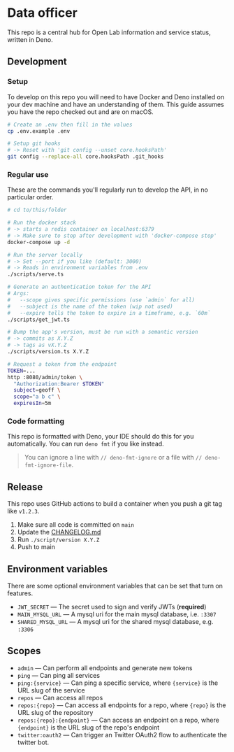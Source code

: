 # Data officer

This repo is a central hub for Open Lab information and service status, written
in Deno.

## Development

### Setup

To develop on this repo you will need to have Docker and Deno installed on your
dev machine and have an understanding of them. This guide assumes you have the
repo checked out and are on macOS.

```sh
# Create an .env then fill in the values
cp .env.example .env

# Setup git hooks
# -> Reset with 'git config --unset core.hooksPath'
git config --replace-all core.hooksPath .git_hooks
```

### Regular use

These are the commands you'll regularly run to develop the API, in no particular
order.

```sh
# cd to/this/folder

# Run the docker stack
# -> starts a redis container on localhost:6379
# -> Make sure to stop after development with 'docker-compose stop'
docker-compose up -d

# Run the server locally
# -> Set --port if you like (default: 3000)
# -> Reads in environment variables from .env
./scripts/serve.ts

# Generate an authentication token for the API
# Args:
#   --scope gives specific permissions (use `admin` for all)
#   --subject is the name of the token (wip not used)
#   --expire tells the token to expire in a timeframe, e.g. `60m`
./scripts/get_jwt.ts

# Bump the app's version, must be run with a semantic version
# -> commits as X.Y.Z
# -> tags as vX.Y.Z
./scripts/version.ts X.Y.Z

# Request a token from the endpoint
TOKEN=...
http :8080/admin/token \
  "Authorization:Bearer $TOKEN"
  subject=geoff \
  scope="a b c" \
  expiresIn=5m
```

### Code formatting

This repo is formatted with Deno, your IDE should do this for you automatically.
You can run `deno fmt` if you like instead.

> You can ignore a line with `// deno-fmt-ignore` or a file with
> `// deno-fmt-ignore-file`.

## Release

This repo uses GitHub actions to build a container when you push a git tag like
`v1.2.3`.

1. Make sure all code is committed on `main`
2. Update the [CHANGELOG.md](/CHANGELOG.md)
3. Run `./script/version X.Y.Z`
4. Push to main

## Environment variables

There are some optional environment variables that can be set that turn on
features.

- `JWT_SECRET` — The secret used to sign and verify JWTs (**required**)
- `MAIN_MYSQL_URL` — A mysql uri for the main mysql database, i.e. `:3307`
- `SHARED_MYSQL_URL` — A mysql uri for the shared mysql database, e.g. `:3306`

## Scopes

- `admin` — Can perform all endpoints and generate new tokens
- `ping` — Can ping all services
- `ping:{service}` — Can ping a specific service, where `{service}` is the URL
  slug of the service
- `repos` — Can access all repos
- `repos:{repo}` — Can access all endpoints for a repo, where `{repo}` is the
  URL slug of the repository
- `repos:{repo}:{endpoint}` — Can access an endpoint on a repo, where
  `{endpoint}` is the URL slug of the repo's endpoint
- `twitter:oauth2` — Can trigger an Twitter OAuth2 flow to authenticate the
  twitter bot.
